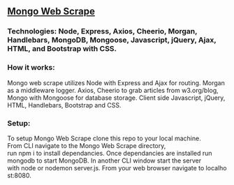 ## [Mongo Web Scrape](https://jb-mongo-scrape.herokuapp.com/)

### Technologies: Node, Express, Axios, Cheerio, Morgan, Handlebars, MongoDB, Mongoose, Javascript, jQuery, Ajax, HTML, and Bootstrap with CSS.

### How it works:
Mongo web scrape utilizes Node with Express and Ajax for routing. Morgan as a middleware logger. Axios, Cheerio to grab articles from w3.org/blog, Mongo with Mongoose for database storage. Client side Javascript, jQuery, HTML, Handlebars, Bootstrap and CSS. 

### Setup:
To setup Mongo Web Scrape clone this repo to your local machine. From CLI navigate to the Mongo Web Scrape directory, run npm i to install dependancies.
Once dependancies are installed run mongodb to start MongoDB. In another CLI window start the server with node or nodemon server.js. From your web browser navigate to localhost:8080.